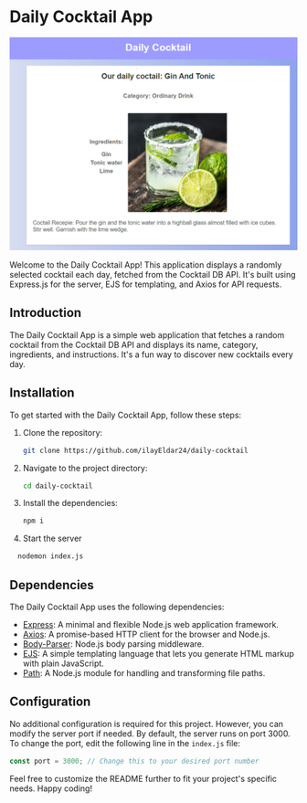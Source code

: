 # Daily Cocktail App


![Alt text](./photos/Gin-Tonic.png/)

Welcome to the Daily Cocktail App! This application displays a randomly selected cocktail each day, fetched from the Cocktail DB API. It's built using Express.js for the server, EJS for templating, and Axios for API requests.

## Introduction

The Daily Cocktail App is a simple web application that fetches a random cocktail from the Cocktail DB API and displays its name, category, ingredients, and instructions. It's a fun way to discover new cocktails every day.

## Installation

To get started with the Daily Cocktail App, follow these steps:

1. Clone the repository:
    ```sh
    git clone https://github.com/ilayEldar24/daily-cocktail
    ```
2. Navigate to the project directory:
    ```sh
    cd daily-cocktail
    ```
3. Install the dependencies:
    ```sh
    npm i
    ```
4. Start the server
  ```sh
    nodemon index.js
```

## Dependencies

The Daily Cocktail App uses the following dependencies:

- [Express](https://expressjs.com/): A minimal and flexible Node.js web application framework.
- [Axios](https://axios-http.com/): A promise-based HTTP client for the browser and Node.js.
- [Body-Parser](https://www.npmjs.com/package/body-parser): Node.js body parsing middleware.
- [EJS](https://ejs.co/): A simple templating language that lets you generate HTML markup with plain JavaScript.
- [Path](https://nodejs.org/api/path.html): A Node.js module for handling and transforming file paths.

## Configuration

No additional configuration is required for this project. However, you can modify the server port if needed. By default, the server runs on port 3000. To change the port, edit the following line in the `index.js` file:

```javascript
const port = 3000; // Change this to your desired port number
```

Feel free to customize the README further to fit your project's specific needs. Happy coding!
